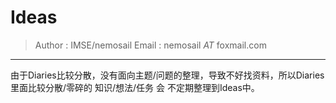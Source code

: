 # Ideas

> Author   : IMSE/nemosail
> Email    : nemosail _AT_ foxmail.com

---
由于Diaries比较分散，没有面向主题/问题的整理，导致不好找资料，所以Diaries里面比较分散/零碎的 知识/想法/任务 会 不定期整理到Ideas中。
